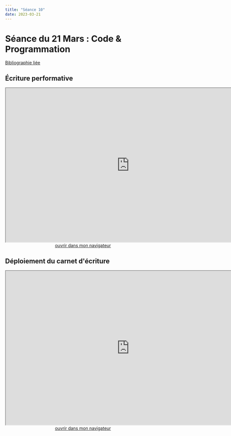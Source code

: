 ```yaml
--- 
title: "Séance 10"
date: 2023-03-21
---
```



# Séance du 21 Mars : Code & Programmation

[Bibliographie liée](https://www.zotero.org/groups/4823133/fra3825-2023/collections/9U4953L5)

## Écriture performative

<iframe src="https://mmellet.github.io/FRA3825_2023/slides/Seance-10-1.html" title="description"  height="500" width="800" allowfullscreen="allowfullscreen"></iframe>

<div style="text-align:center">
<a href="https://mmellet.github.io/FRA3825_2023/slides/Seance-10-1.html" target="_blank">ouvrir dans mon navigateur</a>
</div>

## Déploiement du carnet d'écriture

<iframe src="https://mmellet.github.io/FRA3825_2023/slides/Carnet-deploiement.html" title="description"  height="500" width="800" allowfullscreen="allowfullscreen"></iframe>

<div style="text-align:center">
<a href="https://mmellet.github.io/FRA3825_2023/slides/Carnet-deploiement.html" target="_blank">ouvrir dans mon navigateur</a>
</div>